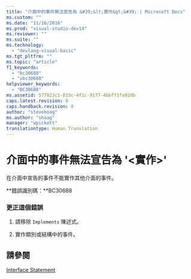 ```yaml
---
title: "介面中的事件無法宣告為 &#39;&lt;實作&gt;&#39; | Microsoft Docs"
ms.custom: ""
ms.date: "11/16/2016"
ms.prod: "visual-studio-dev14"
ms.reviewer: ""
ms.suite: ""
ms.technology: 
  - "devlang-visual-basic"
ms.tgt_pltfrm: ""
ms.topic: "article"
f1_keywords: 
  - "bc30688"
  - "vbc30688"
helpviewer_keywords: 
  - "BC30688"
ms.assetid: 577823c1-815c-4f1c-9177-4bbf73fa92db
caps.latest.revision: 8
caps.handback.revision: 8
author: "stevehoag"
ms.author: "shoag"
manager: "wpickett"
translationtype: Human Translation
---
```

# 介面中的事件無法宣告為 &#39;&lt;實作&gt;&#39;
在介面中宣告的事件不能實作其他介面的事件。  
  
 **錯誤識別碼：**BC30688  
  
### 更正這個錯誤  
  
1.  請移除 `Implements` 陳述式。  
  
2.  實作類別或結構中的事件。  
  
## 請參閱  
 [Interface Statement](../../visual-basic/language-reference/statements/interface-statement.md)